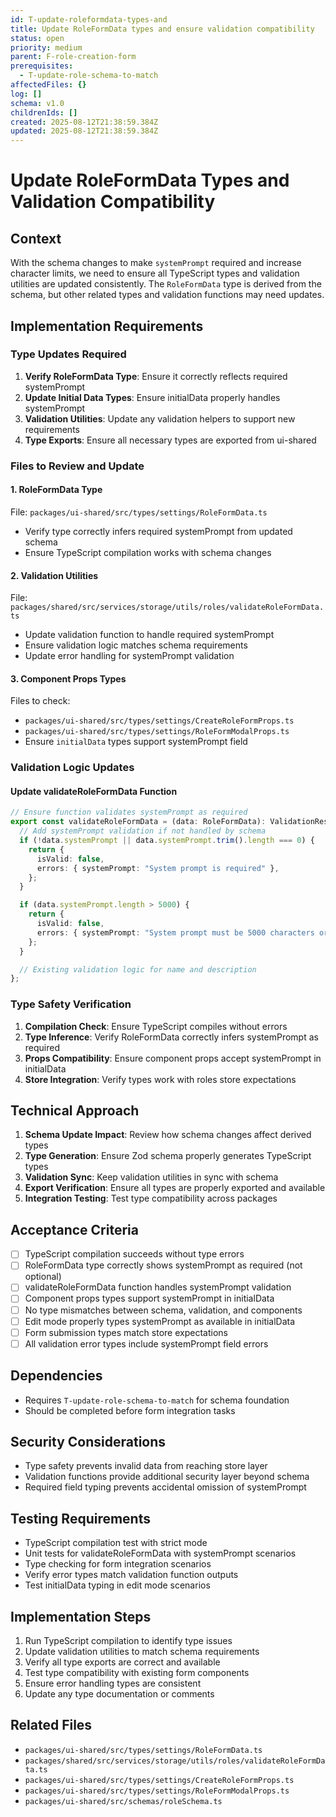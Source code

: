 ```yaml
---
id: T-update-roleformdata-types-and
title: Update RoleFormData types and ensure validation compatibility
status: open
priority: medium
parent: F-role-creation-form
prerequisites:
  - T-update-role-schema-to-match
affectedFiles: {}
log: []
schema: v1.0
childrenIds: []
created: 2025-08-12T21:38:59.384Z
updated: 2025-08-12T21:38:59.384Z
---
```


# Update RoleFormData Types and Validation Compatibility

## Context

With the schema changes to make `systemPrompt` required and increase character limits, we need to ensure all TypeScript types and validation utilities are updated consistently. The `RoleFormData` type is derived from the schema, but other related types and validation functions may need updates.

## Implementation Requirements

### Type Updates Required

1. **Verify RoleFormData Type**: Ensure it correctly reflects required systemPrompt
2. **Update Initial Data Types**: Ensure initialData properly handles systemPrompt
3. **Validation Utilities**: Update any validation helpers to support new requirements
4. **Type Exports**: Ensure all necessary types are exported from ui-shared

### Files to Review and Update

#### 1. RoleFormData Type

File: `packages/ui-shared/src/types/settings/RoleFormData.ts`

- Verify type correctly infers required systemPrompt from updated schema
- Ensure TypeScript compilation works with schema changes

#### 2. Validation Utilities

File: `packages/shared/src/services/storage/utils/roles/validateRoleFormData.ts`

- Update validation function to handle required systemPrompt
- Ensure validation logic matches schema requirements
- Update error handling for systemPrompt validation

#### 3. Component Props Types

Files to check:

- `packages/ui-shared/src/types/settings/CreateRoleFormProps.ts`
- `packages/ui-shared/src/types/settings/RoleFormModalProps.ts`
- Ensure `initialData` types support systemPrompt field

### Validation Logic Updates

#### Update validateRoleFormData Function

```typescript
// Ensure function validates systemPrompt as required
export const validateRoleFormData = (data: RoleFormData): ValidationResult => {
  // Add systemPrompt validation if not handled by schema
  if (!data.systemPrompt || data.systemPrompt.trim().length === 0) {
    return {
      isValid: false,
      errors: { systemPrompt: "System prompt is required" },
    };
  }

  if (data.systemPrompt.length > 5000) {
    return {
      isValid: false,
      errors: { systemPrompt: "System prompt must be 5000 characters or less" },
    };
  }

  // Existing validation logic for name and description
};
```

### Type Safety Verification

1. **Compilation Check**: Ensure TypeScript compiles without errors
2. **Type Inference**: Verify RoleFormData correctly infers systemPrompt as required
3. **Props Compatibility**: Ensure component props accept systemPrompt in initialData
4. **Store Integration**: Verify types work with roles store expectations

## Technical Approach

1. **Schema Update Impact**: Review how schema changes affect derived types
2. **Type Generation**: Ensure Zod schema properly generates TypeScript types
3. **Validation Sync**: Keep validation utilities in sync with schema
4. **Export Verification**: Ensure all types are properly exported and available
5. **Integration Testing**: Test type compatibility across packages

## Acceptance Criteria

- [ ] TypeScript compilation succeeds without type errors
- [ ] RoleFormData type correctly shows systemPrompt as required (not optional)
- [ ] validateRoleFormData function handles systemPrompt validation
- [ ] Component props types support systemPrompt in initialData
- [ ] No type mismatches between schema, validation, and components
- [ ] Edit mode properly types systemPrompt as available in initialData
- [ ] Form submission types match store expectations
- [ ] All validation error types include systemPrompt field errors

## Dependencies

- Requires `T-update-role-schema-to-match` for schema foundation
- Should be completed before form integration tasks

## Security Considerations

- Type safety prevents invalid data from reaching store layer
- Validation functions provide additional security layer beyond schema
- Required field typing prevents accidental omission of systemPrompt

## Testing Requirements

- TypeScript compilation test with strict mode
- Unit tests for validateRoleFormData with systemPrompt scenarios
- Type checking for form integration scenarios
- Verify error types match validation function outputs
- Test initialData typing in edit mode scenarios

## Implementation Steps

1. Run TypeScript compilation to identify type issues
2. Update validation utilities to match schema requirements
3. Verify all type exports are correct and available
4. Test type compatibility with existing form components
5. Ensure error handling types are consistent
6. Update any type documentation or comments

## Related Files

- `packages/ui-shared/src/types/settings/RoleFormData.ts`
- `packages/shared/src/services/storage/utils/roles/validateRoleFormData.ts`
- `packages/ui-shared/src/types/settings/CreateRoleFormProps.ts`
- `packages/ui-shared/src/types/settings/RoleFormModalProps.ts`
- `packages/ui-shared/src/schemas/roleSchema.ts`
